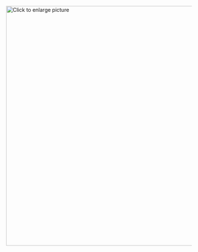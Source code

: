 <a href="https://drive.google.com/uc?export=view&id=<FILEID>"><img src="https://drive.google.com/uc?export=view&id=<FILEID>" style="width: 650px; max-width: 100%; height: auto" title="Click to enlarge picture" />
